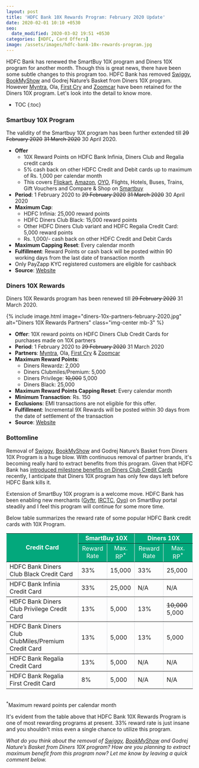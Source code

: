 ```yaml
---
layout: post
title: 'HDFC Bank 10X Rewards Program: February 2020 Update'
date: 2020-02-01 10:10 +0530
seo:
  date_modified: 2020-03-02 19:51 +0530
categories: [HDFC, Card Offers]
image: /assets/images/hdfc-bank-10x-rewards-program.jpg
---
```


HDFC Bank has renewed the SmartBuy 10X program and Diners 10X program for another month. Though this is great news, there have been some subtle changes to this program too. HDFC Bank has removed [Swiggy](https://l.cardinfo.in/swiggy), [BookMyShow](https://l.cardinfo.in/bookmyshow) and Godrej Nature’s Basket from Diners 10X program. However [Myntra](https://l.cardinfo.in/myntra), Ola, [First Cry](https://l.cardinfo.in/firstcry) and [Zoomcar](https://l.cardinfo.in/zoomcar) have been retained for the Diners 10X program. Let's look into the detail to know more.

<!-- prettier-ignore -->
* TOC
{:toc}

### Smartbuy 10X Program

The validity of the Smartbuy 10X program has been further extended till ~~29 February 2020~~ ~~31 March 2020~~ 30 April 2020.

- **Offer**
  - 10X Reward Points on HDFC Bank Infinia, Diners Club and Regalia credit cards
  - 5% cash back on other HDFC Credit and Debit cards up to maximum of Rs. 1,000 per calendar month
  - This covers [Flipkart](https://l.cardinfo.in/flipkart), [Amazon](https://l.cardinfo.in/amazon), [OYO](https://l.cardinfo.in/oyo), Flights, Hotels, Buses, Trains, Gift Vouchers and Compare & Shop on [Smartbuy](https://offers.smartbuy.hdfcbank.com)
- **Period**: 1 February 2020 to ~~29 February 2020~~ ~~31 March 2020~~ 30 April 2020
- **Maximum Cap**:
  - HDFC Infinia: 25,000 reward points
  - HDFC Diners Club Black: 15,000 reward points
  - Other HDFC Diners Club variant and HDFC Regalia Credit Card: 5,000 reward points
  - Rs. 1,000/- cash back on other HDFC Credit and Debit Cards
- **Maximum Capping Reset**: Every calendar month
- **Fulfillment**: Reward Points or cash back will be posted within 90 working days from the last date of transaction month
- Only PayZapp KYC registered customers are eligible for cashback
- **Source**: [Website](https://offers.smartbuy.hdfcbank.com/offer_details/12768)

### Diners 10X Rewards

Diners 10X Rewards program has been renewed till ~~29 February 2020~~ 31 March 2020.

{% include image.html image="diners-10x-partners-february-2020.jpg" alt="Diners 10X Rewards Partners" class="img-center mb-3" %}

- **Offer**: 10X reward points on HDFC Diners Club Credit Cards for purchases made on 10X partners
- **Period**: 1 February 2020 to ~~29 February 2020~~ 31 March 2020
- **Partners**: [Myntra](https://l.cardinfo.in/myntra), Ola, [First Cry](https://l.cardinfo.in/firstcry) & [Zoomcar](https://l.cardinfo.in/zoomcar)
- **Maximum Reward Points**:
  - Diners Rewardz: 2,000
  - Diners Clubmiles/Premium: 5,000
  - Diners Privilege: ~~10,000~~ 5,000
  - Diners Black: 25,000
- **Maximum Reward Points Capping Reset**: Every calendar month
- **Minimum Transaction**: Rs. 150
- **Exclusions**: EMI transactions are not eligible for this offer.
- **Fulfillment**: Incremental 9X Rewards will be posted within 30 days from the date of settlement of the transaction
- **Source**: [Website](https://www.hdfcbankdinersclub.com/privilege)

### Bottomline

Removal of [Swiggy](https://l.cardinfo.in/swiggy), [BookMyShow](https://l.cardinfo.in/bookmyshow) and Godrej Nature’s Basket from Diners 10X Program is a huge blow. With continuous removal of partner brands, it's becoming really hard to extract benefits from this program. Given that HDFC Bank has [introduced milestone benefits on Diners Club Credit Cards](/hdfc-bank-introduces-new-benefits-on-diners-club-black-credit-card/) recently, I anticipate that Diners 10X program has only few days left before HDFC Bank kills it.

Extension of SmartBuy 10X program is a welcome move. HDFC Bank has been enabling new merchants ([Gyftr](/10x-rewards-on-gift-vouchers-using-hdfc-bank-credit-cards/), [IRCTC](/10x-rewards-on-train-tickets-using-hdfc-bank-credit-cards/), [Oyo](/hdfc-smartbuy-january-2020-update-10x-rewards-on-oyo-rooms/)) on SmartBuy portal steadily and I feel this program will continue for some more time.

Below table summarizes the reward rate of some popular HDFC Bank credit cards with 10X Program.

<table width="100%" border="1" cellspacing="0" cellpadding="5" style="border: 1px #dee2e6; border-collapse: collapse; margin-bottom: 2rem;display: block;overflow-x: auto;">
<tbody>
<tr bgcolor="#03a87c">
   <td rowspan="2" align="center" style="color: #ffffff;font-weight: bold;" scope="col">Credit Card</td>
   <td colspan="2" align="center" style="color: #ffffff;font-weight: bold;" scope="col"> SmartBuy 10X</td>
   <td colspan="2" align="center" style="color: #ffffff;font-weight: bold;" scope="col"> Diners 10X</td>
</tr>
<tr bgcolor="#03a87c">
     <td align="center" style="color: #ffffff;">Reward Rate</td>
     <td align="center" style="color: #ffffff;">Max. RP<sup>*</sup></td>
     <td align="center" style="color: #ffffff;">Reward Rate</td>
     <td align="center" style="color: #ffffff;">Max. RP<sup>*</sup></td>
</tr>
<tr>
   <td> HDFC Bank Diners Club Black Credit Card</td>
   <td> 33% </td>
    <td> 15,000 </td>
   <td> 33% </td>
    <td> 25,000 </td>
</tr>
<tr>
   <td> HDFC Bank Infinia Credit Card</td>
   <td> 33% </td>
   <td> 25,000 </td>
   <td> N/A </td>
   <td> N/A </td>
</tr>
<tr>
   <td> HDFC Bank Diners Club Privilege Credit Card</td>
   <td> 13% </td>
    <td> 5,000 </td>
   <td> 13% </td>
    <td> <del>10,000</del> 5,000 </td>
</tr>
<tr>
   <td> HDFC Bank Diners Club ClubMiles/Premium Credit Card</td>
   <td> 13% </td>
    <td> 5,000 </td>
   <td> 13% </td>
    <td> 5,000 </td>
</tr>
<tr>
   <td> HDFC Bank Regalia Credit Card</td>
   <td> 13% </td>
    <td> 5,000 </td>
   <td> N/A </td>
    <td> N/A </td>
</tr>
<tr>
   <td> HDFC Bank Regalia First Credit Card</td>
   <td> 8% </td>
    <td> 5,000 </td>
   <td> N/A </td>
   <td> N/A </td>
</tr>
</tbody>
</table>
<sup>*</sup>Maximum reward points per calendar month
 
It's evident from the table above that HDFC Bank 10X Rewards Program is one of most rewarding programs at present. 33% reward rate is just insane and you shouldn't miss even a single chance to utilize this program.
 
_What do you think about the removal of [Swiggy](https://l.cardinfo.in/swiggy), [BookMyShow](https://l.cardinfo.in/bookmyshow) and Godrej Nature’s Basket from Diners 10X program? How are you planning to extract maximum benefit from this program now? Let me know by leaving a quick comment below._

